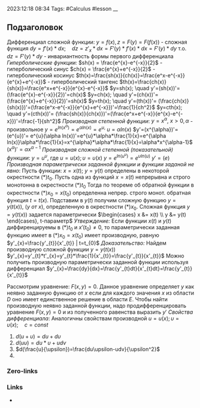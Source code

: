 2023:12:18 08:34
Tags: #Calculus #lesson 
__
## Подзаголовок
Дифференциал сложной функции:
$y=f(x), z=F(y)=F(f(x))$ - сложная функция
$dy=f'(x)*dx;\quad dz=z'_{x}*dx = F'(y)*f'(x)*dx=F'(y)*dy$
т.о. $dz=F'(y)*dy$ - инвариантность формы первого дифференциала
*Гиперболические функции:*
$sh(x) = \frac{e^{x}-e^{-x}}{2}$ - гиперболический синус
$ch(x) = \frac{e^{x}+e^{-x}}{2}$ - гиперболический косинус
$th(x)=\frac{sh(x)}{ch(x)}=\frac{e^x-e^{-x}}{e^{x}+e^{-x}}$ - гиперболический тангенс
$th(x)=\frac{ch(x)}{sh(x)}=\frac{e^x+e^{-x}}{e^{x}-e^{-x}}$
$y=sh(x); \quad y'=(sh(x))'= (\frac{e^{x}-e^{-x}}{2})'=ch(x)$
$y=ch(x); \quad y'=(ch(x))'= (\frac{e^{x}+e^{-x}}{2})'=sh(x)$
$y=th(x); \quad y'=(th(x))'= (\frac{ch(x)}{sh(x)})'=(\frac{e^x-e^{-x}}{e^{x}+e^{-x}})'=\frac{1}{ch^2}$
$y=cth(x); \quad y'=(cth(x))'= (\frac{sh(x)}{ch(x)})'=(\frac{e^x+e^{-x}}{e^{x}-e^{-x}})'=\frac{-1}{sh^2}$
*Производная степенной функции*:
$y = x^{\alpha}, \ x > 0, \alpha$ - произвольное
$y=e^{ln(x^{\alpha})}=e^{\alpha ln(x)} = e^{u,} \ u = \alpha ln(x)$
$y'=(x^{\alpha})'=(e^{u})'= e^{u}(\alpha ln(x))'=e^{u}*\alpha*\frac{1}{x}=e^{\alpha ln(x)}\alpha*\frac{1}{x}=x^{\alpha}*\alpha*\frac{1}{x}=\alpha*x^{\alpha-1}$
$(x^{\alpha})'=\alpha x^{\alpha-1}$
*Производная сложной степенной (показательной) функции*:
$y=u^{\upsilon}$, где $u=u(x); \upsilon=\upsilon(x)$
$y=e^{ln(u^{\upsilon})}=e^{\upsilon ln(u)}$
$y'=(e)$
*Производная параметрически заданной функции и функции заданой не явно*:
Пусть функции:
$x=x(t); \ y=y(t)$ определены в некоторой окрестности $(*)t_{0}$. Пусть одна из функций $x=x(t)$ непрерывна и строго монотонна в окрестности $(*)t_{0}$ Тогда по теореме об обратной функции в окрестности $(*)x_{0}=x(t_{0})$ определенна непрер. строго монот. 
обратная функция $t=t(x)$. Подставим в $y(t)$ получим сложную функцию $y=y(t(x)), \ (y \ от \ x)$, определенную в окрестности $(*)x_{0}$. Сложная функция $y=y(t(x))$ задается параметрически
$\begin{cases} x &= x(t) \\ y &= y(t) \end{cases}, t-параметр$
*Утверждение:*
Если функции $x(t)$ и $y(t)$ диффиренцируемы в $(*)t_{0}$ и $x'(t_{0})\neq0,$ то параметрически заданная функцию имеет в $(*)x_{0}=x(t_{0})$ имеет производную, равную $y'_{x}=\frac{y'_{t}}{x'_{t}} | t=t_{0}$
*Доказательство:*
Найдем производную сложной функции $y=y(t(x))$
$y'_{x}=y'_{t}*t'_{x}=y'_{t}*\frac{1}{x'_{t}}=\frac{y'_{t}}{x'_{t}}$
Можно получить производную параметрически заданной функции используя дифференциал
$y'_{x}=\frac{dy}{dx}=\frac{y'_{t}dt}{x'_{t}dt}=\frac{y'_{t}}{x'_{t}}$

Рассмотрим уравнение: $F(x,y)=0$. Данное уравнение определяет $y$ как неявно заданную функцию от $x$ если для каждого  значения $x$ из области $D$ оно имеет единственное решение в области $E$. Чтобы найти производную неявно заданной функции, надо продифференцировать уравнение $F(x,y)=0$ и из полученного равенства выразить $y'$
*Свойства дифференциала*:
Аналогичны свойствам производной
$u=u(x); \upsilon=\upsilon(x); \quad c=const$
1) $d(u + \upsilon)=du+d\upsilon$
2) $d(u\upsilon)=du*\upsilon+udv$
3) $d(\frac{u}{\upsilon})=\frac{du\upsilon-udv}{\upsilon^2}$
4) 
### Zero-links

### Links
-